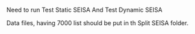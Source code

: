 Need to run Test Static SEISA
And
Test Dynamic SEISA 

Data files, having 7000 list should be put in th Split SEISA folder.